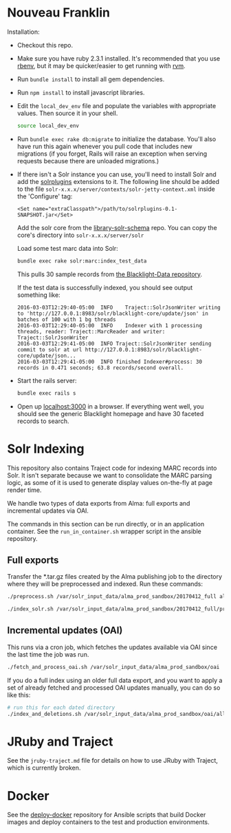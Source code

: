 
# Nouveau Franklin

Installation:

- Checkout this repo.

- Make sure you have ruby 2.3.1 installed. It's recommended that you
  use [rbenv](https://github.com/rbenv/rbenv), but it may be
  quicker/easier to get running with [rvm](https://rvm.io/).

- Run `bundle install` to install all gem dependencies.

- Run `npm install` to install javascript libraries.

- Edit the `local_dev_env` file and populate the variables with
  appropriate values. Then source it in your shell.

  ```bash
  source local_dev_env
  ```

- Run `bundle exec rake db:migrate` to initialize the database. You'll
  also have run this again whenever you pull code that includes new
  migrations (if you forget, Rails will raise an exception when serving
  requests because there are unloaded migrations.)

- If there isn't a Solr instance you can use, you'll need to install
  Solr and add the
  [solrplugins](https://github.com/upenn-libraries/solrplugins)
  extensions to it. The following line should be added to the file
  `solr-x.x.x/server/contexts/solr-jetty-context.xml` inside the
  'Configure' tag:

  ```
  <Set name="extraClasspath">/path/to/solrplugins-0.1-SNAPSHOT.jar</Set>
  ```

  Add the solr core from the
  [library-solr-schema](https://gitlab.library.upenn.edu/discovery/library-solr-schema)
  repo. You can copy the core's directory into `solr-x.x.x/server/solr`

  Load some test marc data into Solr:

  ```bash
  bundle exec rake solr:marc:index_test_data
  ```

  This pulls 30 sample records from
  [the Blacklight-Data repository](https://github.com/projectblacklight/blacklight-data).

  If the test data is successfully indexed, you should see output
  something like:
  
  ```
  2016-03-03T12:29:40-05:00  INFO    Traject::SolrJsonWriter writing to 'http://127.0.0.1:8983/solr/blacklight-core/update/json' in batches of 100 with 1 bg threads
  2016-03-03T12:29:40-05:00  INFO    Indexer with 1 processing threads, reader: Traject::MarcReader and writer: Traject::SolrJsonWriter
  2016-03-03T12:29:41-05:00  INFO Traject::SolrJsonWriter sending commit to solr at url http://127.0.0.1:8983/solr/blacklight-core/update/json...
  2016-03-03T12:29:41-05:00  INFO finished Indexer#process: 30 records in 0.471 seconds; 63.8 records/second overall.
  ```

- Start the rails server:

  ```bash
  bundle exec rails s
  ```

- Open up [localhost:3000](localhost:3000) in a browser.  If
  everything went well, you should see the generic Blacklight homepage
  and have 30 faceted records to search.

# Solr Indexing

This repository also contains Traject code for indexing MARC records
into Solr. It isn't separate because we want to consolidate the MARC
parsing logic, as some of it is used to generate display values
on-the-fly at page render time.

We handle two types of data exports from Alma: full exports and
incremental updates via OAI.

The commands in this section can be run directly, or in an application
container. See the `run_in_container.sh` wrapper script in the ansible
repository.

## Full exports

Transfer the *.tar.gz files created by the Alma publishing job to the
directory where they will be preprocessed and indexed. Run these commands:

```bash
./preprocess.sh /var/solr_input_data/alma_prod_sandbox/20170412_full allTitles

./index_solr.sh /var/solr_input_data/alma_prod_sandbox/20170412_full/processed
```

## Incremental updates (OAI)

This runs via a cron job, which fetches the updates available via OAI
since the last time the job was run.

```bash
./fetch_and_process_oai.sh /var/solr_input_data/alma_prod_sandbox/oai
```

If you do a full index using an older full data export, and you want
to apply a set of already fetched and processed OAI updates manually,
you can do so like this:

```bash
# run this for each dated directory
./index_and_deletions.sh /var/solr_input_data/alma_prod_sandbox/oai/allTitles/2017_04_10_00_00 allTitles
```

# JRuby and Traject

See the `jruby-traject.md` file for details on how to use JRuby with
Traject, which is currently broken.

# Docker

See the
[deploy-docker](https://gitlab.library.upenn.edu/ansible/deploy-discovery)
repository for Ansible scripts that build Docker images and deploy containers
to the test and production environments.
